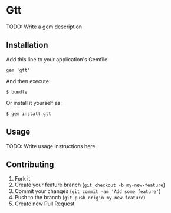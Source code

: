 # Gtt

TODO: Write a gem description

## Installation

Add this line to your application's Gemfile:

    gem 'gtt'

And then execute:

    $ bundle

Or install it yourself as:

    $ gem install gtt

## Usage

TODO: Write usage instructions here

## Contributing

1. Fork it
2. Create your feature branch (`git checkout -b my-new-feature`)
3. Commit your changes (`git commit -am 'Add some feature'`)
4. Push to the branch (`git push origin my-new-feature`)
5. Create new Pull Request
